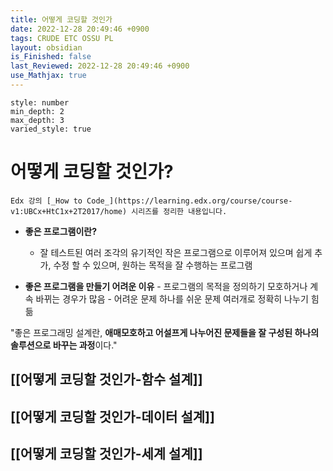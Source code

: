 ```yaml
---
title: 어떻게 코딩할 것인가
date: 2022-12-28 20:49:46 +0900
tags: CRUDE ETC OSSU PL
layout: obsidian
is_Finished: false
last_Reviewed: 2022-12-28 20:49:46 +0900
use_Mathjax: true
---
```


```toc
style: number
min_depth: 2
max_depth: 3
varied_style: true
```

# 어떻게 코딩할 것인가?

```ad-quote
Edx 강의 [_How to Code_](https://learning.edx.org/course/course-v1:UBCx+HtC1x+2T2017/home) 시리즈를 정리한 내용입니다.
```

- **좋은 프로그램이란?**
	- 잘 테스트된 여러 조각의 유기적인 작은 프로그램으로 이루어져 있으며 쉽게 추가, 수정 할 수 있으며, 원하는 목적을 잘 수행하는 프로그램
	
 - **좋은 프로그램을 만들기 어려운 이유**
		- 프로그램의 목적을 정의하기 모호하거나 계속 바뀌는 경우가 많음
		- 어려운 문제 하나를 쉬운 문제 여러개로 정확히 나누기 힘듦

"좋은 프로그래밍 설계란, **애매모호하고 어설프게 나누어진 문제들을 잘 구성된 하나의 솔루션으로 바꾸는 과정**이다."

## [[어떻게 코딩할 것인가-함수 설계]]

## [[어떻게 코딩할 것인가-데이터 설계]]

## [[어떻게 코딩할 것인가-세계 설계]]
